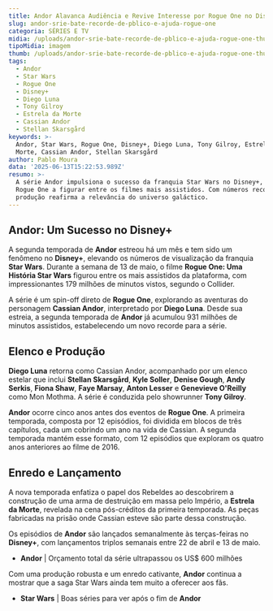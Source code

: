 ```yaml
---
title: Andor Alavanca Audiência e Revive Interesse por Rogue One no Disney+
slug: andor-srie-bate-recorde-de-pblico-e-ajuda-rogue-one
categoria: SÉRIES E TV
midia: /uploads/andor-srie-bate-recorde-de-pblico-e-ajuda-rogue-one-thumb.png
tipoMidia: imagem
thumb: /uploads/andor-srie-bate-recorde-de-pblico-e-ajuda-rogue-one-thumb.png
tags:
  - Andor
  - Star Wars
  - Rogue One
  - Disney+
  - Diego Luna
  - Tony Gilroy
  - Estrela da Morte
  - Cassian Andor
  - Stellan Skarsgård
keywords: >-
  Andor, Star Wars, Rogue One, Disney+, Diego Luna, Tony Gilroy, Estrela da
  Morte, Cassian Andor, Stellan Skarsgård
author: Pablo Moura
data: '2025-06-13T15:22:53.989Z'
resumo: >-
  A série Andor impulsiona o sucesso da franquia Star Wars no Disney+, levando
  Rogue One a figurar entre os filmes mais assistidos. Com números recordes, a
  produção reafirma a relevância do universo galáctico.
---
```


## Andor: Um Sucesso no Disney+

A segunda temporada de **Andor** estreou há um mês e tem sido um fenômeno no **Disney+**, elevando os números de visualização da franquia **Star Wars**. Durante a semana de 13 de maio, o filme **Rogue One: Uma História Star Wars** figurou entre os mais assistidos da plataforma, com impressionantes 179 milhões de minutos vistos, segundo o Collider.

A série é um spin-off direto de **Rogue One**, explorando as aventuras do personagem **Cassian Andor**, interpretado por **Diego Luna**. Desde sua estreia, a segunda temporada de **Andor** já acumulou 931 milhões de minutos assistidos, estabelecendo um novo recorde para a série.

## Elenco e Produção

**Diego Luna** retorna como Cassian Andor, acompanhado por um elenco estelar que inclui **Stellan Skarsgård**, **Kyle Soller**, **Denise Gough**, **Andy Serkis**, **Fiona Shaw**, **Faye Marsay**, **Anton Lesser** e **Genevieve O'Reilly** como Mon Mothma. A série é conduzida pelo showrunner **Tony Gilroy**.

**Andor** ocorre cinco anos antes dos eventos de **Rogue One**. A primeira temporada, composta por 12 episódios, foi dividida em blocos de três capítulos, cada um cobrindo um ano na vida de Cassian. A segunda temporada mantém esse formato, com 12 episódios que exploram os quatro anos anteriores ao filme de 2016.

## Enredo e Lançamento

A nova temporada enfatiza o papel dos Rebeldes ao descobrirem a construção de uma arma de destruição em massa pelo Império, a **Estrela da Morte**, revelada na cena pós-créditos da primeira temporada. As peças fabricadas na prisão onde Cassian esteve são parte dessa construção.

Os episódios de **Andor** são lançados semanalmente às terças-feiras no **Disney+**, com lançamentos triplos semanais entre 22 de abril e 13 de maio.

- **Andor** | Orçamento total da série ultrapassou os US$ 600 milhões

Com uma produção robusta e um enredo cativante, **Andor** continua a mostrar que a saga Star Wars ainda tem muito a oferecer aos fãs.

- **Star Wars** | Boas séries para ver após o fim de **Andor**
